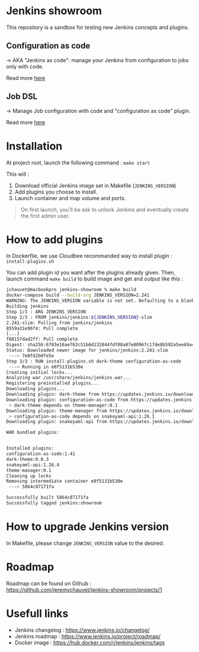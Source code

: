 # Jenkins showroom

This repository is a sandbox for testing new Jenkins concepts and plugins. 

## Configuration as code
-> AKA "Jenkins as code": manage your Jenkins from configuration to jobs only with code.

Read more [here](./docs/casc/README.md)

## Job DSL
-> Manage Job configuration with code and "configuration as code" plugin.

Read more [here](./docs/job-dsl/README.md)


# Installation
At project root, launch the following command : `make start`

This will :
1. Download official Jenkins image set in Makefile (`JENKINS_VERSION`)
2. Add plugins you choose to install.
3. Launch container and map volume and ports.

> On first launch, you'll be ask to unlock Jenkins and eventually create the first admin user. 

# How to add plugins
In Dockerfile, we use Cloudbee recommanded way to install plugin : `install-plugins.sh`

You can add plugin id you want after the plugins already given. Then, launch command `make build` to build image and get and output like this : 

```bash 
jchauvet@macbookpro jenkins-showroom % make build            
docker-compose build --build-arg JENKINS_VERSION=2.241
WARNING: The JENKINS_VERSION variable is not set. Defaulting to a blank string.
Building jenkins
Step 1/3 : ARG JENKINS_VERSION
Step 2/3 : FROM jenkins/jenkins:${JENKINS_VERSION}-slim
2.241-slim: Pulling from jenkins/jenkins
8559a31e96f4: Pull complete
[...]
f68157dad2ff: Pull complete
Digest: sha256:6703e16ae762c51b6d132844fdf08a87e80967c17de8b592a5ee69a429d5804c
Status: Downloaded newer image for jenkins/jenkins:2.241-slim
 ---> 7e8fd2b0fe5e
Step 3/3 : RUN install-plugins.sh dark-theme configuration-as-code
 ---> Running in e0f5131b530e
Creating initial locks...
Analyzing war /usr/share/jenkins/jenkins.war...
Registering preinstalled plugins...
Downloading plugins...
Downloading plugin: dark-theme from https://updates.jenkins.io/download/plugins/dark-theme/latest/dark-theme.hpi
Downloading plugin: configuration-as-code from https://updates.jenkins.io/download/plugins/configuration-as-code/latest/configuration-as-code.hpi
 > dark-theme depends on theme-manager:0.1
Downloading plugin: theme-manager from https://updates.jenkins.io/download/plugins/theme-manager/latest/theme-manager.hpi
 > configuration-as-code depends on snakeyaml-api:1.26.1
Downloading plugin: snakeyaml-api from https://updates.jenkins.io/download/plugins/snakeyaml-api/latest/snakeyaml-api.hpi

WAR bundled plugins:


Installed plugins:
configuration-as-code:1.41
dark-theme:0.0.3
snakeyaml-api:1.26.4
theme-manager:0.1
Cleaning up locks
Removing intermediate container e0f5131b530e
 ---> 5864c87171fa

Successfully built 5864c87171fa
Successfully tagged jenkins:showroom
```

# How to upgrade Jenkins version
In Makefile, please change `JENKINS_VERSION` value to the desired.

# Roadmap
Roadmap can be found on Github : https://github.com/jeremychauvet/jenkins-showroom/projects/1

# Usefull links
- Jenkins changelog : https://www.jenkins.io/changelog/
- Jenkins roadmap : https://www.jenkins.io/project/roadmap/
- Docker image : https://hub.docker.com/r/jenkins/jenkins/tags